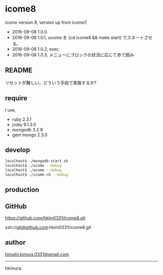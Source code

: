 # icome8

icome version 8, version up from icome7.

* 2016-09-08 1.0.0.
* 2016-09-08 1.0.1, ucome を (cd icome8 && make start) でスタートさせる。
* 2016-09-08 1.0.2, exec
* 2016-09-08 1.0.3, メニューにブロックの状況に応じて赤で囲み

## README

リセットが難しい。どういう手段で実施するか?

## require

I use,

* ruby 2.3.1
* jruby 9.1.3.0
* mongodb 3.2.9
* gem mongo 2.3.0

## develop

```sh
localhost$ ./mongodb-start.sh
localhost$ ./ucome --debug
localhost$ ./acome --debug
localhost$ ./icome.rb --debug
```

## production

## GitHub

https://github.com/hkim0331/icome8.git

ssh://git@github.com:hkim0331/icome8.git

## author

hiroshi.kimura.0331@gmail.com

---
hkimura.
